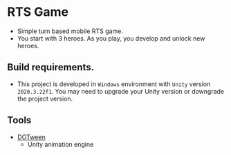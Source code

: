 # RTS Game
- Simple turn based mobile RTS game.
- You start with 3 heroes. As you play, you develop and unlock new heroes.

## Build requirements.
- This project is developed in `Windows` environment with `Unity` version `2020.3.22f1`. You may need to upgrade your Unity version or downgrade the project version.

## Tools

- [DOTween](https://github.com/Demigiant/dotween)
  - Unity animation engine

